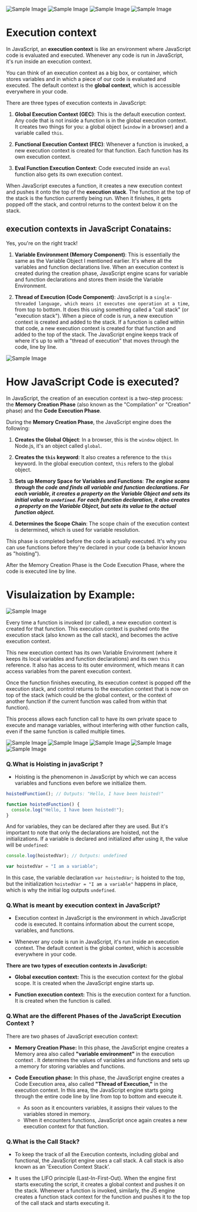 ![Sample Image](./01.png)
![Sample Image](./02.png)
![Sample Image](./03.png)
![Sample Image](./04.png)

# Execution context

In JavaScript, an **execution context** is like an environment where JavaScript code is evaluated and executed. Whenever any code is run in JavaScript, it's run inside an execution context.

You can think of an execution context as a big box, or container, which stores variables and in which a piece of our code is evaluated and executed. The default context is the **global context**, which is accessible everywhere in your code.

There are three types of execution contexts in JavaScript:

1. **Global Execution Context (GEC)**: This is the default execution context. Any code that is not inside a function is in the global execution context. It creates two things for you: a global object (`window` in a browser) and a variable called `this`.

2. **Functional Execution Context (FEC)**: Whenever a function is invoked, a new execution context is created for that function. Each function has its own execution context.

3. **Eval Function Execution Context**: Code executed inside an `eval` function also gets its own execution context.

When JavaScript executes a function, it creates a new execution context and pushes it onto the top of the **execution stack**. The function at the top of the stack is the function currently being run. When it finishes, it gets popped off the stack, and control returns to the context below it on the stack.

## execution contexts in JavaScript Conatains:

Yes, you're on the right track!

1. **Variable Environment (Memory Component)**: This is essentially the same as the Variable Object I mentioned earlier. It's where all the variables and function declarations live. When an execution context is created during the creation phase, JavaScript engine scans for variable and function declarations and stores them inside the Variable Environment.

2. **Thread of Execution (Code Component)**: JavaScript is a `single-threaded language, which means it executes one operation at a time`, from top to bottom. It does this using something called a "call stack" (or "execution stack"). When a piece of code is run, a new execution context is created and added to the stack. If a function is called within that code, a new execution context is created for that function and added to the top of the stack. The JavaScript engine keeps track of where it's up to with a "thread of execution" that moves through the code, line by line.

![Sample Image](./05.png)

# How JavaScript Code is executed?

In JavaScript, the creation of an execution context is a two-step process: the **Memory Creation Phase** (also known as the "Compilation" or "Creation" phase) and the **Code Execution Phase**.

During the **Memory Creation Phase**, the JavaScript engine does the following:

1. **Creates the Global Object**: In a browser, this is the `window` object. In Node.js, it's an object called `global`.

2. **Creates the `this` keyword**: It also creates a reference to the `this` keyword. In the global execution context, `this` refers to the global object.

3. **Sets up Memory Space for Variables and Functions**: **_The engine scans through the code and finds all variable and function declarations. For each variable, it creates a property on the Variable Object and sets its initial value to `undefined`. For each function declaration, it also creates a property on the Variable Object, but sets its value to the actual function object._**

4. **Determines the Scope Chain**: The scope chain of the execution context is determined, which is used for variable resolution.

This phase is completed before the code is actually executed. It's why you can use functions before they're declared in your code (a behavior known as "hoisting").

After the Memory Creation Phase is the Code Execution Phase, where the code is executed line by line.

# Visulaization by Example:

![Sample Image](./06.png)

Every time a function is invoked (or called), a new execution context is created for that function. This execution context is pushed onto the execution stack (also known as the call stack), and becomes the active execution context.

This new execution context has its own Variable Environment (where it keeps its local variables and function declarations) and its own `this` reference. It also has access to its outer environment, which means it can access variables from the parent execution context.

Once the function finishes executing, its execution context is popped off the execution stack, and control returns to the execution context that is now on top of the stack (which could be the global context, or the context of another function if the current function was called from within that function).

This process allows each function call to have its own private space to execute and manage variables, without interfering with other function calls, even if the same function is called multiple times.

![Sample Image](./07.png)
![Sample Image](./08.png)
![Sample Image](./09.png)
![Sample Image](./10.png)
![Sample Image](./11.png)


### Q.What is Hoisting in javaScript ?

- Hoisting is the phenomenon in JavaScript by which we can access variables and functions even before we initialize them.

```javascript
hoistedFunction(); // Outputs: "Hello, I have been hoisted!"

function hoistedFunction() {
  console.log("Hello, I have been hoisted!");
}
```

And for variables, they can be declared after they are used. But it's important to note that only the declarations are hoisted, not the initializations. If a variable is declared and initialized after using it, the value will be `undefined`:

```javascript
console.log(hoistedVar); // Outputs: undefined

var hoistedVar = "I am a variable";
```

In this case, the variable declaration `var hoistedVar;` is hoisted to the top, but the initialization `hoistedVar = "I am a variable"` happens in place, which is why the initial log outputs `undefined`.


### Q.What is meant by execution context in JavaScript?

- Execution context in JavaScript is the environment in which JavaScript code is executed. It contains information about the current scope, variables, and functions.

- Whenever any code is run in JavaScript, it's run inside an execution context.
  The default context is the global context, which is accessible everywhere in your code.

**There are two types of execution contexts in JavaScript:**

- **Global execution context:** This is the execution context for the global scope. It is created when the JavaScript engine starts up.

- **Function execution context:** This is the execution context for a function. It is created when the function is called.

### Q.What are the different Phases of the JavaScript Execution Context ?

There are two phases of JavaScript execution context:

- **Memory Creation Phase:** In this phase, the JavaScript engine creates a Memory area also called **"variable environment"** in the execution context . It determines the values of variables and functions and sets up a memory for storing variables and functions.

- **Code Execution phase:** In this phase, the JavaScript engine creates a Code Execution area, also called **"Thread of Execution,"** in the execution context. In this area, the JavaScript engine starts going through the entire code line by line from top to bottom and execute it.
  - As soon as it encounters variables, it assigns their values to the variables stored in memory.
  - When it encounters functions, JavaScript once again creates a new execution context for that function.

### Q.What is the Call Stack?

- To keep the track of all the Execution contexts, including global and functional, the JavaScript engine uses a call stack. A call stack is also known as an 'Execution Context Stack'.

- It uses the LIFO principle (Last-In-First-Out). When the engine first starts executing the script, it creates a global context and pushes it on the stack. Whenever a function is invoked, similarly, the JS engine creates a function stack context for the function and pushes it to the top of the call stack and starts executing it.
